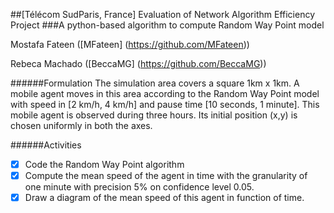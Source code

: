 ##[Télécom SudParis, France] Evaluation of Network Algorithm Efficiency Project
###A python-based algorithm to compute Random Way Point model

Mostafa Fateen ([MFateen] (https://github.com/MFateen))

Rebeca Machado ([BeccaMG] (https://github.com/BeccaMG))


######Formulation
The simulation area covers a square 1km x 1km. A mobile agent moves in this area according to the Random Way Point model with speed in [2 km/h, 4 km/h] and pause time [10 seconds, 1 minute]. This mobile agent is observed during three hours. Its initial position (x,y) is chosen uniformly in both the axes. 


######Activities
- [x] Code the Random Way Point algorithm
- [x] Compute the mean speed of the agent in time with the granularity of one minute with precision 5% on confidence level 0.05. 
- [x] Draw a diagram of the mean speed of this agent in function of time.
